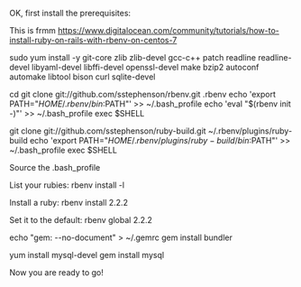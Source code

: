 OK, first install the prerequisites:

This is frmm https://www.digitalocean.com/community/tutorials/how-to-install-ruby-on-rails-with-rbenv-on-centos-7

sudo yum install -y git-core zlib zlib-devel gcc-c++ patch readline readline-devel libyaml-devel libffi-devel openssl-devel make bzip2 autoconf automake libtool bison curl sqlite-devel

cd
git clone git://github.com/sstephenson/rbenv.git .rbenv
echo 'export PATH="$HOME/.rbenv/bin:$PATH"' >> ~/.bash_profile
echo 'eval "$(rbenv init -)"' >> ~/.bash_profile
exec $SHELL

git clone git://github.com/sstephenson/ruby-build.git ~/.rbenv/plugins/ruby-build
echo 'export PATH="$HOME/.rbenv/plugins/ruby-build/bin:$PATH"' >> ~/.bash_profile
exec $SHELL

Source the .bash_profile

List your rubies: rbenv install -l

Install a ruby: rbenv install 2.2.2

Set it to the default: rbenv global 2.2.2

echo "gem: --no-document" > ~/.gemrc
gem install bundler

yum install mysql-devel
gem install mysql

Now you are ready to go!

